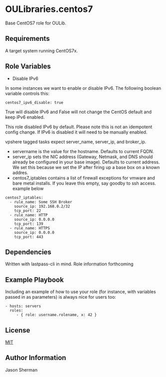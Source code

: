 OULibraries.centos7
=========

Base CentOS7 role for OULib.

Requirements
------------

A target system running CentOS7x.

Role Variables
--------------
* Disable IPv6

In some instances we want to enable or disable IPv6. The following boolean variable controls this:
```
centos7_ipv6_disable: true
```
True will disable IPv6 and False will not change the CentOS default and keep iPv6 enabled.

This role disabled IPv6 by default. Please note this is not an idempotent config change. If IPv6 is disabled it will need to be manually enabled.


vpshere tagged tasks expect server_name, server_ip, and broker_ip.
* servername is the value for the hostname. Defaults to current FQDN.
* server_ip sets the NIC address (Gateway, Netmask, and DNS should already be configured in your base image). Defaults to current address. We set this because we set the IP after firing up a base box on a known addres.
* centos7_iptables contains a list of firewall exceptions for vmware and bare metal installs.  If you leave this empty, say goodby to ssh access. example below

```
centos7_iptables:
  - rule_name: Some SSH Broker
    source_ip: 192.168.0.2/32
    tcp_port: 22
  - rule_name: HTTP
    source_ip: 0.0.0.0
    tcp_port: 139
  - rule_name: HTTPS
    source_ip: 0.0.0.0
    tcp_port: 443
```

Dependencies
------------

Written with lastpass-cli in mind. Role information forthcoming

Example Playbook
----------------

Including an example of how to use your role (for instance, with variables passed in as parameters) is always nice for users too:

    - hosts: servers
      roles:
         - { role: username.rolename, x: 42 }

License
-------

[MIT](https://github.com/OULibraries/ansible-role-centos7/blob/master/LICENSE)

Author Information
------------------

Jason Sherman

